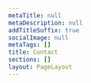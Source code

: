 ```yaml
---
metaTitle: null
metaDescription: null
addTitleSuffix: true
socialImage: null
metaTags: []
title: Contact
sections: []
layout: PageLayout
---
```

